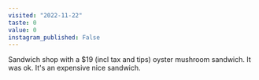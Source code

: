```yaml
---
visited: "2022-11-22"
taste: 0
value: 0
instagram_published: False
---
```


Sandwich shop with a $19 (incl tax and tips) oyster mushroom sandwich. It was ok. It's an expensive nice sandwich.
